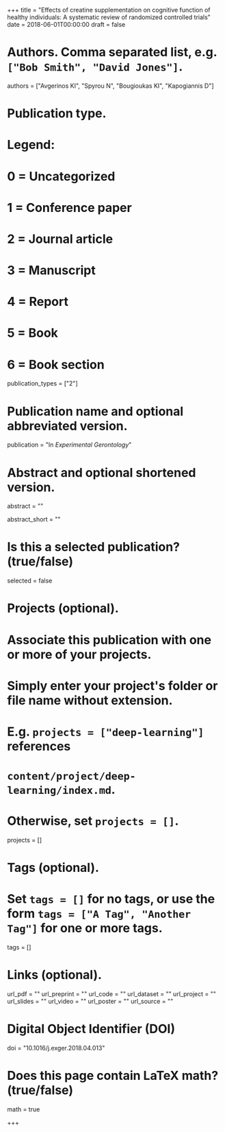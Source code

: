 +++
title = "Effects of creatine supplementation on cognitive function of healthy individuals: A systematic review of randomized controlled trials"
date = 2018-06-01T00:00:00
draft = false

# Authors. Comma separated list, e.g. `["Bob Smith", "David Jones"]`.
authors = ["Avgerinos KI", "Spyrou N", "Bougioukas KI", "Kapogiannis D"]

# Publication type.
# Legend:
# 0 = Uncategorized
# 1 = Conference paper
# 2 = Journal article
# 3 = Manuscript
# 4 = Report
# 5 = Book
# 6 = Book section
publication_types = ["2"]

# Publication name and optional abbreviated version.
publication = "In *Experimental Gerontology*"


# Abstract and optional shortened version.
abstract = ""

abstract_short = ""

# Is this a selected publication? (true/false)
selected = false

# Projects (optional).
#   Associate this publication with one or more of your projects.
#   Simply enter your project's folder or file name without extension.
#   E.g. `projects = ["deep-learning"]` references 
#   `content/project/deep-learning/index.md`.
#   Otherwise, set `projects = []`.
projects = []


# Tags (optional).
#   Set `tags = []` for no tags, or use the form `tags = ["A Tag", "Another Tag"]` for one or more tags.
tags = []

# Links (optional).
url_pdf = ""
url_preprint = ""
url_code = ""
url_dataset = ""
url_project = ""
url_slides = ""
url_video = ""
url_poster = ""
url_source = ""


# Digital Object Identifier (DOI)
doi = "10.1016/j.exger.2018.04.013"

# Does this page contain LaTeX math? (true/false)
math = true


+++
